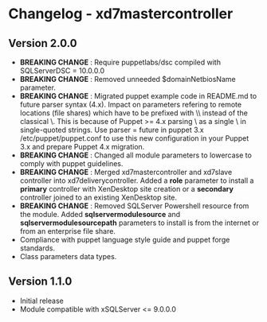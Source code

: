 # Changelog - xd7mastercontroller #

## Version 2.0.0 ##
- **BREAKING CHANGE** : Require puppetlabs/dsc compiled with SQLServerDSC = 10.0.0.0
- **BREAKING CHANGE** : Removed unneeded $domainNetbiosName parameter.
- **BREAKING CHANGE** : Migrated puppet example code in README.md to future parser syntax (4.x). Impact on parameters refering to remote locations (file shares) which have to be prefixed with \\\\ instead of the classical \\. This is because of Puppet >= 4.x parsing \\ as a single \ in single-quoted strings. Use parser = future in puppet 3.x /etc/puppet/puppet.conf to use this new configuration in your Puppet 3.x and prepare Puppet 4.x migration.
- **BREAKING CHANGE** : Changed all module parameters to lowercase to comply with puppet guidelines.
- **BREAKING CHANGE** : Merged xd7mastercontroller and xd7slave controller into xd7deliverycontroller. Added a **role** parameter to install a **primary** controller with XenDesktop site creation or a **secondary**  controller joined to an existing XenDesktop site.
- **BREAKING CHANGE** : Removed SQLServer Powershell resource from the module. Added **sqlservermodulesource** and **sqlservermodulesourcepath** parameters to install is from the internet or from an enterprise file share.
- Compliance with puppet language style guide and puppet forge standards.
- Class parameters data types.



## Version 1.1.0 ##
- Initial release
- Module compatible with xSQLServer <= 9.0.0.0

